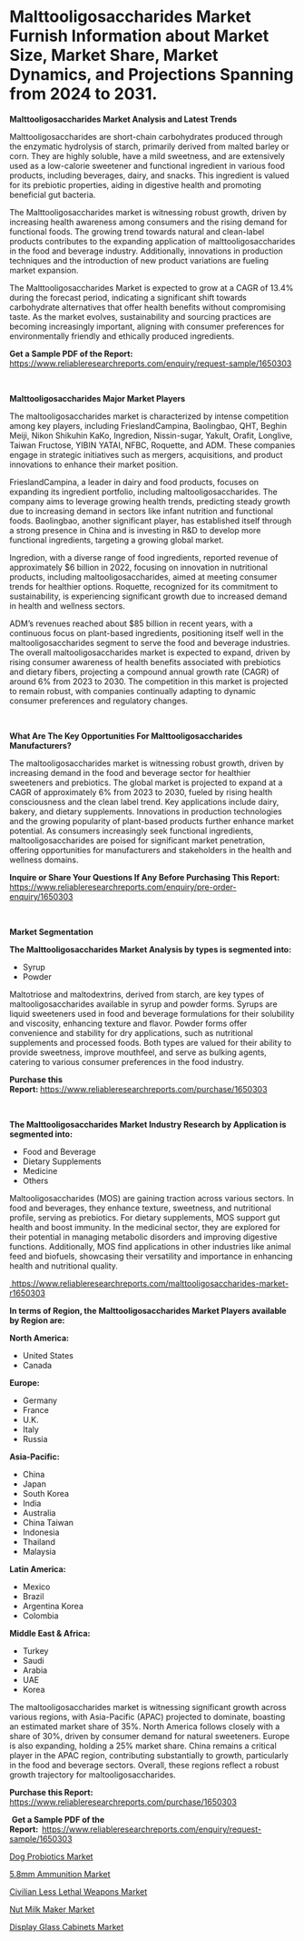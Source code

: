 <p><h1>Malttooligosaccharides Market Furnish Information about Market Size, Market Share, Market Dynamics, and Projections Spanning from 2024 to 2031.</h1></p><p><strong>Malttooligosaccharides Market Analysis and Latest Trends</strong></p>
<p><p>Malttooligosaccharides are short-chain carbohydrates produced through the enzymatic hydrolysis of starch, primarily derived from malted barley or corn. They are highly soluble, have a mild sweetness, and are extensively used as a low-calorie sweetener and functional ingredient in various food products, including beverages, dairy, and snacks. This ingredient is valued for its prebiotic properties, aiding in digestive health and promoting beneficial gut bacteria.</p><p>The Malttooligosaccharides market is witnessing robust growth, driven by increasing health awareness among consumers and the rising demand for functional foods. The growing trend towards natural and clean-label products contributes to the expanding application of malttooligosaccharides in the food and beverage industry. Additionally, innovations in production techniques and the introduction of new product variations are fueling market expansion. </p><p>The Malttooligosaccharides Market is expected to grow at a CAGR of 13.4% during the forecast period, indicating a significant shift towards carbohydrate alternatives that offer health benefits without compromising taste. As the market evolves, sustainability and sourcing practices are becoming increasingly important, aligning with consumer preferences for environmentally friendly and ethically produced ingredients.</p></p>
<p><strong>Get a Sample PDF of the Report:&nbsp;</strong> <a href="https://www.reliableresearchreports.com/enquiry/request-sample/1650303?utm_campaign=5&utm_medium=2&utm_source=Github&utm_content=ia&utm_term=26092024&utm_id=malttooligosaccharides">https://www.reliableresearchreports.com/enquiry/request-sample/1650303</a></p>
<p>&nbsp;</p>
<p><strong>Malttooligosaccharides Major Market Players</strong></p>
<p><p>The maltooligosaccharides market is characterized by intense competition among key players, including FrieslandCampina, Baolingbao, QHT, Beghin Meiji, Nikon Shikuhin KaKo, Ingredion, Nissin-sugar, Yakult, Orafit, Longlive, Taiwan Fructose, YIBIN YATAI, NFBC, Roquette, and ADM. These companies engage in strategic initiatives such as mergers, acquisitions, and product innovations to enhance their market position.</p><p>FrieslandCampina, a leader in dairy and food products, focuses on expanding its ingredient portfolio, including maltooligosaccharides. The company aims to leverage growing health trends, predicting steady growth due to increasing demand in sectors like infant nutrition and functional foods. Baolingbao, another significant player, has established itself through a strong presence in China and is investing in R&D to develop more functional ingredients, targeting a growing global market.</p><p>Ingredion, with a diverse range of food ingredients, reported revenue of approximately $6 billion in 2022, focusing on innovation in nutritional products, including maltooligosaccharides, aimed at meeting consumer trends for healthier options. Roquette, recognized for its commitment to sustainability, is experiencing significant growth due to increased demand in health and wellness sectors.</p><p>ADM’s revenues reached about $85 billion in recent years, with a continuous focus on plant-based ingredients, positioning itself well in the maltooligosaccharides segment to serve the food and beverage industries. The overall maltooligosaccharides market is expected to expand, driven by rising consumer awareness of health benefits associated with prebiotics and dietary fibers, projecting a compound annual growth rate (CAGR) of around 6% from 2023 to 2030. The competition in this market is projected to remain robust, with companies continually adapting to dynamic consumer preferences and regulatory changes.</p></p>
<p>&nbsp;</p>
<p><strong>What Are The Key Opportunities For Malttooligosaccharides Manufacturers?</strong></p>
<p><p>The maltooligosaccharides market is witnessing robust growth, driven by increasing demand in the food and beverage sector for healthier sweeteners and prebiotics. The global market is projected to expand at a CAGR of approximately 6% from 2023 to 2030, fueled by rising health consciousness and the clean label trend. Key applications include dairy, bakery, and dietary supplements. Innovations in production technologies and the growing popularity of plant-based products further enhance market potential. As consumers increasingly seek functional ingredients, maltooligosaccharides are poised for significant market penetration, offering opportunities for manufacturers and stakeholders in the health and wellness domains.</p></p>
<p><strong>Inquire or Share Your Questions If Any Before Purchasing This Report:</strong> <a href="https://www.reliableresearchreports.com/enquiry/pre-order-enquiry/1650303?utm_campaign=5&utm_medium=2&utm_source=Github&utm_content=ia&utm_term=26092024&utm_id=malttooligosaccharides">https://www.reliableresearchreports.com/enquiry/pre-order-enquiry/1650303</a></p>
<p>&nbsp;</p>
<p><strong>Market Segmentation</strong></p>
<p><strong>The Malttooligosaccharides Market Analysis by types is segmented into:</strong></p>
<p><ul><li>Syrup</li><li>Powder</li></ul></p>
<p><p>Maltotriose and maltodextrins, derived from starch, are key types of maltooligosaccharides available in syrup and powder forms. Syrups are liquid sweeteners used in food and beverage formulations for their solubility and viscosity, enhancing texture and flavor. Powder forms offer convenience and stability for dry applications, such as nutritional supplements and processed foods. Both types are valued for their ability to provide sweetness, improve mouthfeel, and serve as bulking agents, catering to various consumer preferences in the food industry.</p></p>
<p><strong>Purchase this Report:&nbsp;</strong><a href="https://www.reliableresearchreports.com/purchase/1650303?utm_campaign=5&utm_medium=2&utm_source=Github&utm_content=ia&utm_term=26092024&utm_id=malttooligosaccharides">https://www.reliableresearchreports.com/purchase/1650303</a></p>
<p>&nbsp;</p>
<p><strong>The Malttooligosaccharides Market Industry Research by Application is segmented into:</strong></p>
<p><ul><li>Food and Beverage</li><li>Dietary Supplements</li><li>Medicine</li><li>Others</li></ul></p>
<p><p>Maltooligosaccharides (MOS) are gaining traction across various sectors. In food and beverages, they enhance texture, sweetness, and nutritional profile, serving as prebiotics. For dietary supplements, MOS support gut health and boost immunity. In the medicinal sector, they are explored for their potential in managing metabolic disorders and improving digestive functions. Additionally, MOS find applications in other industries like animal feed and biofuels, showcasing their versatility and importance in enhancing health and nutritional quality.</p></p>
<p><a href="https://www.reliableresearchreports.com/malttooligosaccharides-market-r1650303?utm_campaign=5&utm_medium=2&utm_source=Github&utm_content=ia&utm_term=26092024&utm_id=malttooligosaccharides">&nbsp;https://www.reliableresearchreports.com/malttooligosaccharides-market-r1650303</a></p>
<p><strong>In terms of Region, the Malttooligosaccharides Market Players available by Region are:</strong></p>
<p>
    <p> <strong> North America: </strong>
        <ul>
            <li>United States</li>
            <li>Canada</li>
        </ul>
        </p> 
    <p> <strong> Europe: </strong>
        <ul>
            <li>Germany</li>
            <li>France</li>
            <li>U.K.</li>
            <li>Italy</li>
            <li>Russia</li>
        </ul>
        </p> 
    <p> <strong> Asia-Pacific: </strong>
        <ul>
            <li>China</li>
            <li>Japan</li>
            <li>South Korea</li>
            <li>India</li>
            <li>Australia</li>
            <li>China Taiwan</li>
            <li>Indonesia</li>
            <li>Thailand</li>
            <li>Malaysia</li>
        </ul>
        </p> 
    <p> <strong> Latin America: </strong>
        <ul>
            <li>Mexico</li>
            <li>Brazil</li>
            <li>Argentina Korea</li>
            <li>Colombia</li>
        </ul>
        </p> 
    <p> <strong> Middle East & Africa: </strong>
        <ul>
            <li>Turkey</li>
            <li>Saudi</li>
            <li>Arabia</li>
            <li>UAE</li>
            <li>Korea</li>
        </ul>
    </p>
    </p>
<p><p>The maltooligosaccharides market is witnessing significant growth across various regions, with Asia-Pacific (APAC) projected to dominate, boasting an estimated market share of 35%. North America follows closely with a share of 30%, driven by consumer demand for natural sweeteners. Europe is also expanding, holding a 25% market share. China remains a critical player in the APAC region, contributing substantially to growth, particularly in the food and beverage sectors. Overall, these regions reflect a robust growth trajectory for maltooligosaccharides.</p></p>
<p><strong>Purchase this Report: </strong><a href="https://www.reliableresearchreports.com/purchase/1650303?utm_campaign=5&utm_medium=2&utm_source=Github&utm_content=ia&utm_term=26092024&utm_id=malttooligosaccharides">https://www.reliableresearchreports.com/purchase/1650303</a></p>
<p>&nbsp;<strong>Get a Sample PDF of the Report:&nbsp;&nbsp;</strong><a href="https://www.reliableresearchreports.com/enquiry/request-sample/1650303?utm_campaign=5&utm_medium=2&utm_source=Github&utm_content=ia&utm_term=26092024&utm_id=malttooligosaccharides">https://www.reliableresearchreports.com/enquiry/request-sample/1650303</a></p>
<p><strong></strong></p>
<p><p><a href="https://issuu.com/reportprime-2/docs/dog-probiotics-market-size-2030.ppt_dc5acf2ae9b4e4?utm_campaign=5&utm_medium=2&utm_source=Github&utm_content=ia&utm_term=26092024&utm_id=malttooligosaccharides">Dog Probiotics Market</a></p><p><a href="https://github.com/NarcisoFerry/Market-Research-Report-List-1/blob/main/58mm-ammunition-market.md?utm_campaign=5&utm_medium=2&utm_source=Github&utm_content=ia&utm_term=26092024&utm_id=malttooligosaccharides">5.8mm Ammunition Market</a></p><p><a href="https://github.com/FosterFahey91/Market-Research-Report-List-1/blob/main/civilian-less-lethal-weapons-market.md?utm_campaign=5&utm_medium=2&utm_source=Github&utm_content=ia&utm_term=26092024&utm_id=malttooligosaccharides">Civilian Less Lethal Weapons Market</a></p><p><a href="https://www.linkedin.com/pulse/insights-nut-milk-maker-industry-market-financial-status-size-bjtoe?trackingId=oUstFbB8QnOysO8v7cjBlg%3D%3D&utm_campaign=5&utm_medium=2&utm_source=Github&utm_content=ia&utm_term=26092024&utm_id=malttooligosaccharides">Nut Milk Maker Market</a></p><p><a href="https://issuu.com/reportprime-2/docs/display-glass-cabinets-market-size-_eddad82cb1a961?utm_campaign=5&utm_medium=2&utm_source=Github&utm_content=ia&utm_term=26092024&utm_id=malttooligosaccharides">Display Glass Cabinets Market</a></p></p>